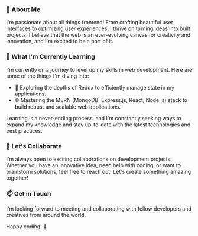 <!-- Hey there! Welcome to my GitHub profile 👋 -->

### 👀 About Me

I'm passionate about all things frontend! From crafting beautiful user interfaces to optimizing user experiences, I thrive on turning ideas into built projects. I believe that the web is an ever-evolving canvas for creativity and innovation, and I'm excited to be a part of it.

### 🌱 What I'm Currently Learning

I'm currently on a journey to level up my skills in web development. Here are some of the things I'm diving into:

- 🚀 Exploring the depths of Redux to efficiently manage state in my applications.
- 🌐 Mastering the MERN (MongoDB, Express.js, React, Node.js) stack to build robust and scalable web applications.

Learning is a never-ending process, and I'm constantly seeking ways to expand my knowledge and stay up-to-date with the latest technologies and best practices.

### 💞️ Let's Collaborate

I'm always open to exciting collaborations on development projects. Whether you have an innovative idea, need help with coding, or want to brainstorm solutions, feel free to reach out. Let's create something amazing together!

### 📫 Get in Touch

I'm looking forward to meeting and collaborating with fellow developers and creatives from around the world.

Happy coding! 🚀
